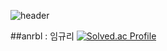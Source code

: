 ![header](https://capsule-render.vercel.app/api?type=waving&color=#808000&height=300&section=header)

##anrbl : 임규리
[![Solved.ac Profile](http://mazassumnida.wtf/api/generate_badge?boj=yoon828990)](https://solved.ac/anrbl)<br/>

